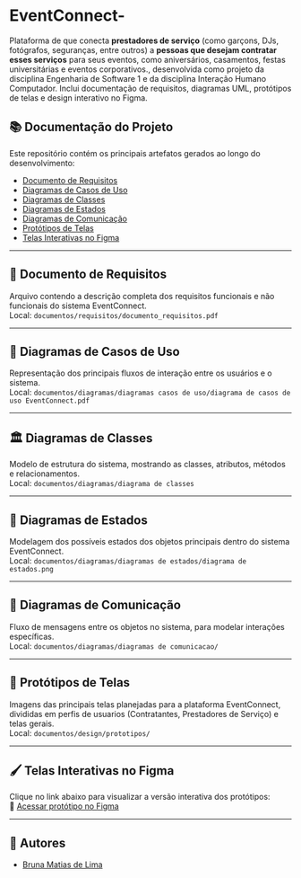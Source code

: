 # EventConnect-
Plataforma de que conecta **prestadores de serviço** (como garçons, DJs, fotógrafos, seguranças, entre outros) a **pessoas que desejam contratar esses serviços** para seus eventos, como aniversários, casamentos, festas universitárias e eventos corporativos., desenvolvida como projeto da disciplina Engenharia de Software 1 e da disciplina Interação Humano Computador. Inclui documentação de requisitos, diagramas UML, protótipos de telas e design interativo no Figma.

## 📚 Documentação do Projeto

Este repositório contém os principais artefatos gerados ao longo do desenvolvimento:

- [Documento de Requisitos](#-documento-de-requisitos)
- [Diagramas de Casos de Uso](#-diagramas-de-casos-de-uso)
- [Diagramas de Classes](#-diagramas-de-classes)
- [Diagramas de Estados](#-diagramas-de-estados)
- [Diagramas de Comunicação](#-diagramas-de-comunicação)
- [Protótipos de Telas](#-protótipos-de-telas)
- [Telas Interativas no Figma](#-telas-interativas-no-figma)

---

## 📝 Documento de Requisitos

Arquivo contendo a descrição completa dos requisitos funcionais e não funcionais do sistema EventConnect.  
 Local: `documentos/requisitos/documento_requisitos.pdf`

---

## 🎯 Diagramas de Casos de Uso

Representação dos principais fluxos de interação entre os usuários e o sistema.  
Local: `documentos/diagramas/diagramas casos de uso/diagrama de casos de uso EventConnect.pdf`

---

## 🏛️ Diagramas de Classes

Modelo de estrutura do sistema, mostrando as classes, atributos, métodos e relacionamentos.  
 Local: `documentos/diagramas/diagrama de classes`

---

## 🔄 Diagramas de Estados

Modelagem dos possíveis estados dos objetos principais dentro do sistema EventConnect.  
 Local: `documentos/diagramas/diagramas de estados/diagrama de estados.png`

---

## 🔗 Diagramas de Comunicação

Fluxo de mensagens entre os objetos no sistema, para modelar interações específicas.  
Local: `documentos/diagramas/diagramas de comunicacao/`

---

## 🎨 Protótipos de Telas

Imagens das principais telas planejadas para a plataforma EventConnect, divididas em perfis de usuarios (Contratantes, Prestadores de Serviço) e telas gerais.  
 Local: `documentos/design/prototipos/`

---

## 🖌️ Telas Interativas no Figma

Clique no link abaixo para visualizar a versão interativa dos protótipos:  
🔗 [Acessar protótipo no Figma](https://www.figma.com/proto/LOHfXdmZYKsxo2BVm3GpW3/Event-Connect-entrega-2?node-id=2017-285&p=f&t=bICYrwV2wLATtmzS-1&scaling=min-zoom&content-scaling=fixed&page-id=2008%3A8&starting-point-node-id=2017%3A285&show-proto-sidebar=1)


---

## 👥 Autores

- [Bruna Matias de Lima](https://github.com/BrunaMatias)

